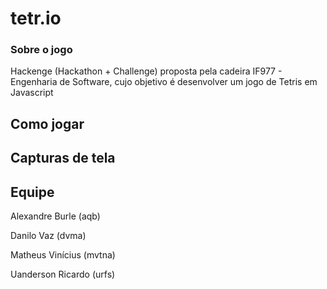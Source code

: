 # tetr.io

### Sobre o jogo
Hackenge (Hackathon + Challenge) proposta pela cadeira IF977 - Engenharia de Software, cujo objetivo é desenvolver um jogo de Tetris em Javascript

## Como jogar

## Capturas de tela

## Equipe

Alexandre Burle (aqb)

Danilo Vaz (dvma)

Matheus Vinícius (mvtna)

Uanderson Ricardo (urfs)
